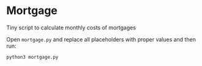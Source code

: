 # Mortgage
Tiny script to calculate monthly costs of mortgages

Open `mortgage.py` and replace all placeholders with proper values and then run:
```bash
python3 mortgage.py
```
